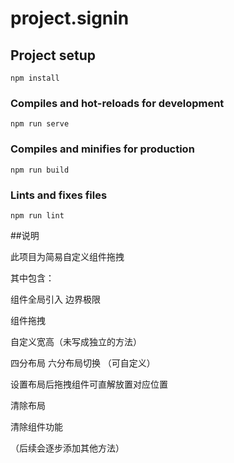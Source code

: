 # project.signin

## Project setup
```
npm install
```

### Compiles and hot-reloads for development
```
npm run serve
```

### Compiles and minifies for production
```
npm run build
```

### Lints and fixes files
```
npm run lint
```
##说明

此项目为简易自定义组件拖拽

其中包含：

组件全局引入 边界极限

组件拖拽

自定义宽高（未写成独立的方法）

四分布局 六分布局切换 （可自定义）

设置布局后拖拽组件可直解放置对应位置

清除布局

清除组件功能

（后续会逐步添加其他方法）
